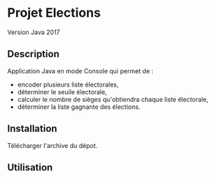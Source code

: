 # Projet Elections
Version Java 2017

## Description
Application Java en mode Console qui permet de :

* encoder plusieurs liste électorales,
* déterminer le seuile électorale,
* calculer le nombre de sièges qu'obtiendra chaque liste électorale,
* déterminer la liste gagnante des élections.

## Installation
Télécharger l'archive du dépot.

## Utilisation
